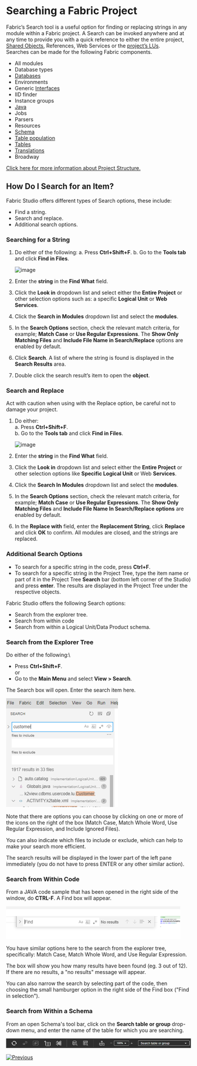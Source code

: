 # Searching a Fabric Project

Fabric’s Search tool is a useful option for finding or replacing strings in any module within a Fabric project. A Search can be invoked anywhere and at any time to provide you with a quick reference to either the entire project, [Shared Objects](/articles/04_fabric_studio/12_shared_objects.md), References, Web Services or the [project’s LUs](/articles/03_logical_units/01_LU_overview.md).\
Searches can be made for the following Fabric components. 
* All modules
* Database types
* [Databases](/articles/05_DB_interfaces/04_creating_a_new_database_interface.md)
* Environments
* Generic [Interfaces](/articles/05_DB_interfaces/01_interfaces_overview.md)
* IID finder
* Instance groups
* [Java ](/articles/07_table_population/08_project_functions.md)
* Jobs
* Parsers
* Resources
* [Schema](/articles/03_logical_units/03_LU_schema_window.md)
* [Table population](/articles/07_table_population/01_table_population_overview.md)
* [Tables](/articles/06_LU_tables/01_LU_tables_overview.md)
* [Translations](/articles/09_translations/01_translations_overview_and_use_cases.md)
* Broadway

[Click here for more information about Project Structure.](/articles/04_fabric_studio/08_fabric_project_tree.md)

## How Do I Search for an Item?

<studio>

Fabric Studio offers different types of Search options, these include:
* Find a string.
* Search and replace.
* Additional search options.

### Searching for a String 

1. Do either of the following:
    a. Press **Ctrl+Shift+F**.
    b. Go to the **Tools tab** and click **Find in Files**.
    
    ![image](/articles/12_LU_navigation/images/10_02_01%20Tools%20tab.png)
    
2. Enter the **string** in the **Find What** field.
3.	Click the **Look in** dropdown list and select either the **Entire Project** or other selection options such as: a specific **Logical Unit** or **Web Services**.
4.	Click the **Search in Modules** dropdown list and select the **modules**.
5.	In the **Search Options** section, check the relevant match criteria, for example; **Match Case** or **Use Regular Expressions**. The **Show Only Matching Files** and **Include File Name in Search/Replace** options are enabled by default. 
6.	Click **Search**. A list of where the string is found is displayed in the **Search Results** area.
7.	Double click the search result’s item to open the **object**. 

### Search and Replace

Act with caution when using with the Replace option, be careful not to damage your project. 
1. Do either:\
    a. Press **Ctrl+Shift+F**.\
    b. Go to the **Tools tab** and click **Find in Files**.
    
    ![image](/articles/12_LU_navigation/images/10_02_02%20Find%20in%20Files.png)

2.	Enter the **string** in the **Find What** field.
3.	Click the **Look in** dropdown list and select either the **Entire Project** or other selection options like **Specific Logical Unit** or Web **Services**.
4.	Click the **Search In Modules** dropdown list and select the **modules**.
5.	In the **Search Options** section, check the relevant match criteria, for example; **Match Case** or **Use Regular Expressions**. The **Show Only Matching Files** and **Include File Name In Search/Replace options** are enabled by default. 
6.	In the **Replace with** field, enter the **Replacement String**, click **Replace** and click **OK** to confirm. All modules are closed, and the strings are replaced.

### Additional Search Options
* To search for a specific string in the code, press **Ctrl+F**. 
* To search for a specific string in the Project Tree, type the item name or part of it in the Project Tree **Search** bar (bottom left corner of the Studio) and press **enter**. The results are displayed in the Project Tree under the respective objects.

</studio>

<web>
    
Fabric Studio offers the following Search options:
    
* Search from the explorer tree.
* Search from within code
* Search from within a Logical Unit/Data Product schema.

### Search from the Explorer Tree 

Do either of the following:\
* Press **Ctrl+Shift+F**.\
  or
* Go to the **Main Menu** and select **View > Search**.
    
The Search box will open. Enter the search item here. 
    
![image](/articles/12_LU_navigation/images/10_03_09_SearchBox.png)

Note that there are options you can choose by clicking on one or more of the icons on the right of the box (Match Case, Match Whole Word, Use Regular Expression, and Include Ignored Files). 
    
You can also indicate which files to include or exclude, which can help to make your search more efficient. 
    
The search results will be displayed in the lower part of the left pane immediately (you do not have to press ENTER or any other similar action). 
    
### Search from Within Code

From a JAVA code sample that has been opened in the right side of the window, do **CTRL-F**. A Find box will appear.
    
![image](/articles/12_LU_navigation/images/10_03_08_FindBox.png)

You have similar options here to the search from the explorer tree, specifically: Match Case, Match Whole Word, and Use Regular Expression. 
    
The box will show you how many results have been found (eg. 3 out of 12). If there are no results, a "no results" message will appear. 
    
You can also narrow the search by selecting part of the code, then choosing the small hamburger option in the right side of the Find box ("Find in selection"). 
    
### Search from Within a Schema
    
From an open Schema's tool bar, click on the **Search table or group** drop-down menu, and enter the name of the table for which you are searching. 
    
![image](/articles/12_LU_navigation/images/10_03_03_ToolBar.png)
    
</web>    
    
    
    
[![Previous](/articles/images/Previous.png)](/articles/12_LU_navigation/01_Navigating_an_LU_schema.md)




